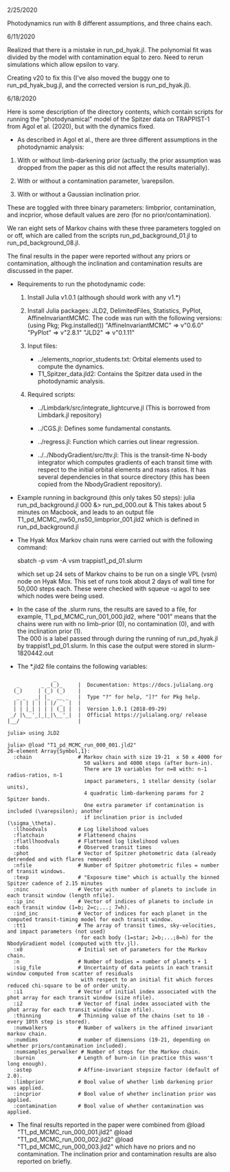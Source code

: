 
2/25/2020

Photodynamics run with 8 different assumptions, and three
chains each.

6/11/2020

Realized that there is a mistake in run_pd_hyak.jl.  The polynomial
fit was divided by the model with contamination equal to zero.
Need to rerun simulations which allow epsilon to vary.

Creating v20 to fix this (I've also moved the buggy one to
run_pd_hyak_bug.jl, and the corrected version is run_pd_hyak.jl).

6/18/2020

Here is some description of the directory contents, which contain
scripts for running the "photodynamical" model of the Spitzer data
on TRAPPIST-1 from Agol et al. (2020), but with the dynamics fixed.

* As described in Agol et al., there are three different assumptions
in the photodynamic analysis:

1. With or without limb-darkening prior (actually, the prior assumption
   was dropped from the paper as this did not affect the results
   materially).

2. With or without a contamination parameter, \varepsilon.

3. With or without a Gaussian inclination prior.

These are toggled with three binary parameters: limbprior, contamination,
  and incprior, whose default values are zero (for no prior/contamination).

We ran eight sets of Markov chains with these three parameters toggled
on or off, which are called from the scripts run_pd_background_01.jl 
to run_pd_background_08.jl.

The final results in the paper were reported without any priors or contamination, 
although the inclination and contamination results are discussed in the paper.

* Requirements to run the photodynamic code:

  1. Install Julia v1.0.1 (although should work with any v1.*)
  2. Install Julia packages: JLD2, DelimitedFiles, Statistics, PyPlot, AffineInvariantMCMC.
   The code was run with the following versions: (using Pkg;  Pkg.installed())
    "AffineInvariantMCMC"     => v"0.6.0"
    "PyPlot"                  => v"2.8.1"
    "JLD2"                    => v"0.1.11"

  3. Input files:
     - ../elements_noprior_students.txt:  Orbital elements used to compute the dynamics.
     - T1_Spitzer_data.jld2: Contains the Spitzer data used in the photodynamic analysis.

  4. Required scripts:
     - ../Limbdark/src/integrate_lightcurve.jl (This is borrowed from Limbdark.jl repository)

     - ../CGS.jl:
         Defines some fundamental constants.
     - ../regress.jl:
         Function which carries out linear regression.
     - ../../NbodyGradient/src/ttv.jl:
         This is the transit-time N-body integrator which computes gradients of each
         transit time with respect to the initial orbital elements and mass ratios.
         It has several dependencies in that source directory (this has been copied
         from the NbodyGradient repository).

* Example running in background (this only takes 50 steps):
    julia run_pd_background.jl 000 &> run_pd_000.out &
   This takes about 5 minutes on Macbook, and leads to an output file  
     T1_pd_MCMC_nw50_ns50_limbprior_001.jld2 which is defined in run_pd_background.jl


* The Hyak Mox Markov chain runs were carried out with the following command:

   sbatch -p vsm -A vsm  trappist1_pd_01.slurm

   which set up 24 sets of Markov chains to be run on a single VPL (vsm) node on
   Hyak Mox.  This set of runs took about 2 days of wall time for 50,000 steps each.
   These were checked with squeue -u agol to see which nodes were being used.

*  In the case of the .slurm runs, the results are saved to a file, for example, 
   T1_pd_MCMC_run_001_000.jld2, where "001" means that the chains were run with no 
   limb-prior (0), no contamination (0), and with the inclination prior (1).  
   The 000 is a label passed through during the running of run_pd_hyak.jl by
   trappist1_pd_01.slurm.  In this case the output were stored in slurm-1820442.out


* The *.jld2 file contains the following variables:

```Hyak$ julia
               _
   _       _ _(_)_     |  Documentation: https://docs.julialang.org
  (_)     | (_) (_)    |
   _ _   _| |_  __ _   |  Type "?" for help, "]?" for Pkg help.
  | | | | | | |/ _` |  |
  | | |_| | | | (_| |  |  Version 1.0.1 (2018-09-29)
 _/ |\__'_|_|_|\__'_|  |  Official https://julialang.org/ release
|__/                   |

julia> using JLD2

julia> @load "T1_pd_MCMC_run_000_001.jld2"
26-element Array{Symbol,1}:
  :chain               # Markov chain with size 19-21  x 50 x 4000 for
                         50 walkers and 4000 steps (after burn-in).
                         There are 19 variables for n=8 with: n-1 radius-ratios, n-1
                         impact parameters, 1 stellar density (solar units),
                         4 quadratic limb-darkening params for 2 Spitzer bands.
                         One extra parameter if contamination is included (\varepsilon); another
                         if inclination prior is included (\sigma_\theta).
  :llhoodvals          # Log likelihood values
  :flatchain           # Flattenend chains
  :flatllhoodvals      # Flattened log likelihood values
  :tobs                # Observed transit times
  :phot                # Vector of Spitzer photometric data (already detrended and with flares removed)
  :nfile               # Number of Spitzer photometric files = number of transit windows.
  :texp                # "Exposure time" which is actually the binned Spitzer cadence of 2.15 minutes
  :ninc                # Vector with number of planets to include in each transit window (length nfile).
  :ip_inc              # Vector of indices of planets to include in each transit window (1=b; 2=c;...; 7=h).
  :ind_inc             # Vector of indices for each planet in the computed transit-timing model for each transit window.
  :tt1                 # The array of transit times, sky-velocities, and impact parameters (not used)
                        for each body (1=star; 2=b;...;8=h) for the NbodyGradient model (computed with ttv.jl).
  :x0                  # Initial set of parameters for the Markov chain.
  :n                   # Number of bodies = number of planets + 1
  :sig_file            # Uncertainty of data points in each transit window computed from scatter of residuals
                        with respect to an initial fit which forces reduced chi-square to be of order unity.
  :i1                  # Vector of initial index associated with the phot array for each transit window (size nfile).
  :i2                  # Vector of final index associated with the phot array for each transit window (size nfile).
  :thinning            # Thinning value of the chains (set to 10 - every 10th step is stored).
  :numwalkers          # Number of walkers in the affined invariant markov chain.
  :numdims             # number of dimensions (19-21, depending on whether priors/contamination included).
  :numsamples_perwalker # Number of steps for the Markov chain.
  :burnin              # Length of burn-in (in practice this wasn't long enough).
  :astep               # Affine-invariant stepsize factor (default of 2.0).
  :limbprior           # Bool value of whether limb darkening prior was applied.
  :incprior            # Bool value of whether inclination prior was applied.
  :contamination       # Bool value of whether contamination was applied.
```

* The final results reported in the paper were combined from
     @load "T1_pd_MCMC_run_000_001.jld2"
     @load "T1_pd_MCMC_run_000_002.jld2"
     @load "T1_pd_MCMC_run_000_003.jld2"
   which have no priors and no contamination.  The inclination prior and contamination results
   are also reported on briefly.
